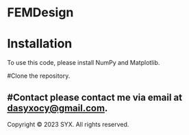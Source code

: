 # FEMDesign

# Installation
To use this code, please install NumPy and Matplotlib.

#Clone the repository.

#Contact
please contact me via email at dasyxocy@gmail.com.
---
Copyright © 2023 SYX. All rights reserved.

